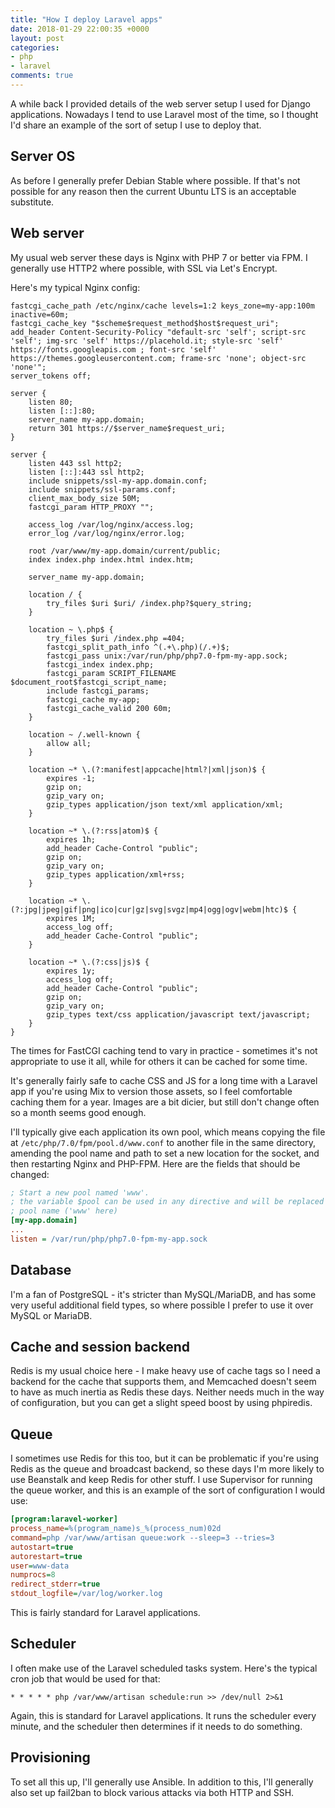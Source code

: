 ```yaml
---
title: "How I deploy Laravel apps"
date: 2018-01-29 22:00:35 +0000
layout: post
categories:
- php
- laravel
comments: true
---
```


A while back I provided details of the web server setup I used for Django applications. Nowadays I tend to use Laravel most of the time, so I thought I'd share an example of the sort of setup I use to deploy that.

Server OS
---------

As before I generally prefer Debian Stable where possible. If that's not possible for any reason then the current Ubuntu LTS is an acceptable substitute.

Web server
----------

My usual web server these days is Nginx with PHP 7 or better via FPM. I generally use HTTP2 where possible, with SSL via Let's Encrypt.

Here's my typical Nginx config:

```nginx
fastcgi_cache_path /etc/nginx/cache levels=1:2 keys_zone=my-app:100m inactive=60m;
fastcgi_cache_key "$scheme$request_method$host$request_uri";
add_header Content-Security-Policy "default-src 'self'; script-src 'self'; img-src 'self' https://placehold.it; style-src 'self' https://fonts.googleapis.com ; font-src 'self' https://themes.googleusercontent.com; frame-src 'none'; object-src 'none'";
server_tokens off;

server {
    listen 80;
    listen [::]:80;
    server_name my-app.domain;
    return 301 https://$server_name$request_uri;
}

server {
    listen 443 ssl http2;
    listen [::]:443 ssl http2;
    include snippets/ssl-my-app.domain.conf;
    include snippets/ssl-params.conf;
    client_max_body_size 50M;
    fastcgi_param HTTP_PROXY "";

    access_log /var/log/nginx/access.log;
    error_log /var/log/nginx/error.log;

    root /var/www/my-app.domain/current/public;
    index index.php index.html index.htm;

    server_name my-app.domain;

    location / {
        try_files $uri $uri/ /index.php?$query_string;
    }

    location ~ \.php$ {
        try_files $uri /index.php =404;
        fastcgi_split_path_info ^(.+\.php)(/.+)$;
        fastcgi_pass unix:/var/run/php/php7.0-fpm-my-app.sock;
        fastcgi_index index.php;
        fastcgi_param SCRIPT_FILENAME $document_root$fastcgi_script_name;
        include fastcgi_params;
        fastcgi_cache my-app;
        fastcgi_cache_valid 200 60m;
    }

    location ~ /.well-known {
        allow all;
    }

    location ~* \.(?:manifest|appcache|html?|xml|json)$ {
	    expires -1;
	    gzip on;
	    gzip_vary on;
	    gzip_types application/json text/xml application/xml;
    }

    location ~* \.(?:rss|atom)$ {
	    expires 1h;
	    add_header Cache-Control "public";
	    gzip on;
	    gzip_vary on;
	    gzip_types application/xml+rss;
    }

    location ~* \.(?:jpg|jpeg|gif|png|ico|cur|gz|svg|svgz|mp4|ogg|ogv|webm|htc)$ {
	    expires 1M;
	    access_log off;
	    add_header Cache-Control "public";
    }

    location ~* \.(?:css|js)$ {
	    expires 1y;
	    access_log off;
	    add_header Cache-Control "public";
	    gzip on;
	    gzip_vary on;
	    gzip_types text/css application/javascript text/javascript;
    }
}
```

The times for FastCGI caching tend to vary in practice - sometimes it's not appropriate to use it all, while for others it can be cached for some time.

It's generally fairly safe to cache CSS and JS for a long time with a Laravel app if you're using Mix to version those assets, so I feel comfortable caching them for a year. Images are a bit dicier, but still don't change often so a month seems good enough.

I'll typically give each application its own pool, which means copying the file at `/etc/php/7.0/fpm/pool.d/www.conf` to another file in the same directory, amending the pool name and path to set a new location for the socket, and then restarting Nginx and PHP-FPM. Here are the fields that should be changed:

```ini
; Start a new pool named 'www'.
; the variable $pool can be used in any directive and will be replaced by the
; pool name ('www' here)
[my-app.domain]
...
listen = /var/run/php/php7.0-fpm-my-app.sock
```

Database
--------

I'm a fan of PostgreSQL - it's stricter than MySQL/MariaDB, and has some very useful additional field types, so where possible I prefer to use it over MySQL or MariaDB.

Cache and session backend
-------------------------

Redis is my usual choice here - I make heavy use of cache tags so I need a backend for the cache that supports them, and Memcached doesn't seem to have as much inertia as Redis these days. Neither needs much in the way of configuration, but you can get a slight speed boost by using phpiredis.

Queue
-----

I sometimes use Redis for this too, but it can be problematic if you're using Redis as the queue and broadcast backend, so these days I'm more likely to use Beanstalk and keep Redis for other stuff. I use Supervisor for running the queue worker, and this is an example of the sort of configuration I would use:

```ini
[program:laravel-worker]
process_name=%(program_name)s_%(process_num)02d
command=php /var/www/artisan queue:work --sleep=3 --tries=3
autostart=true
autorestart=true
user=www-data
numprocs=8
redirect_stderr=true
stdout_logfile=/var/log/worker.log
```

This is fairly standard for Laravel applications.

Scheduler
---------

I often make use of the Laravel scheduled tasks system. Here's the typical cron job that would be used for that:

```cron
* * * * * php /var/www/artisan schedule:run >> /dev/null 2>&1
```

Again, this is standard for Laravel applications. It runs the scheduler every minute, and the scheduler then determines if it needs to do something.

Provisioning
------------

To set all this up, I'll generally use Ansible. In addition to this, I'll generally also set up fail2ban to block various attacks via both HTTP and SSH.
